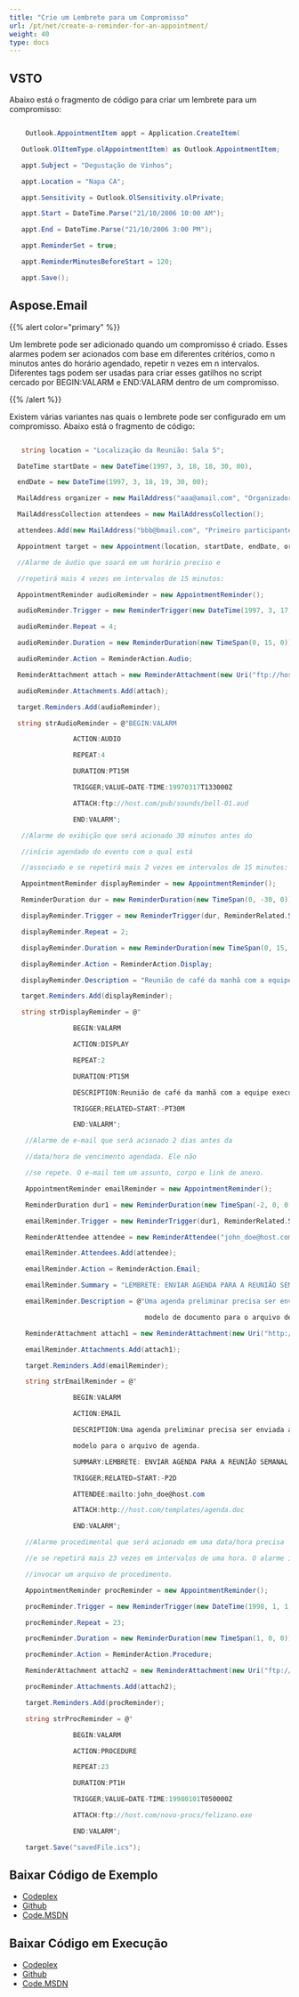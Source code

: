 ```yaml
---
title: "Crie um Lembrete para um Compromisso"
url: /pt/net/create-a-reminder-for-an-appointment/
weight: 40
type: docs
---
```



## **VSTO**
Abaixo está o fragmento de código para criar um lembrete para um compromisso:

``` cs

    Outlook.AppointmentItem appt = Application.CreateItem(

   Outlook.OlItemType.olAppointmentItem) as Outlook.AppointmentItem;

   appt.Subject = "Degustação de Vinhos";

   appt.Location = "Napa CA";

   appt.Sensitivity = Outlook.OlSensitivity.olPrivate;

   appt.Start = DateTime.Parse("21/10/2006 10:00 AM");

   appt.End = DateTime.Parse("21/10/2006 3:00 PM");

   appt.ReminderSet = true;

   appt.ReminderMinutesBeforeStart = 120;

   appt.Save();


```
## **Aspose.Email**
{{% alert color="primary" %}} 

Um lembrete pode ser adicionado quando um compromisso é criado. Esses alarmes podem ser acionados com base em diferentes critérios, como n minutos antes do horário agendado, repetir n vezes em n intervalos. Diferentes tags podem ser usadas para criar esses gatilhos no script cercado por BEGIN:VALARM e END:VALARM dentro de um compromisso.

{{% /alert %}} 

Existem várias variantes nas quais o lembrete pode ser configurado em um compromisso. Abaixo está o fragmento de código:

``` cs

   string location = "Localização da Reunião: Sala 5";

  DateTime startDate = new DateTime(1997, 3, 18, 18, 30, 00),

  endDate = new DateTime(1997, 3, 18, 19, 30, 00);

  MailAddress organizer = new MailAddress("aaa@amail.com", "Organizador");

  MailAddressCollection attendees = new MailAddressCollection();

  attendees.Add(new MailAddress("bbb@bmail.com", "Primeiro participante"));

  Appointment target = new Appointment(location, startDate, endDate, organizer, attendees);

  //Alarme de áudio que soará em um horário preciso e

  //repetirá mais 4 vezes em intervalos de 15 minutos:

  AppointmentReminder audioReminder = new AppointmentReminder();

  audioReminder.Trigger = new ReminderTrigger(new DateTime(1997, 3, 17, 13, 30, 0, DateTimeKind.Utc));

  audioReminder.Repeat = 4;

  audioReminder.Duration = new ReminderDuration(new TimeSpan(0, 15, 0));

  audioReminder.Action = ReminderAction.Audio;

  ReminderAttachment attach = new ReminderAttachment(new Uri("ftp://host.com/pub/sounds/bell-01.aud"));

  audioReminder.Attachments.Add(attach);

  target.Reminders.Add(audioReminder);

  string strAudioReminder = @"BEGIN:VALARM

                ACTION:AUDIO

                REPEAT:4

                DURATION:PT15M

                TRIGGER;VALUE=DATE-TIME:19970317T133000Z

                ATTACH:ftp://host.com/pub/sounds/bell-01.aud

                END:VALARM";

   //Alarme de exibição que será acionado 30 minutos antes do

   //início agendado do evento com o qual está

   //associado e se repetirá mais 2 vezes em intervalos de 15 minutos:

   AppointmentReminder displayReminder = new AppointmentReminder();

   ReminderDuration dur = new ReminderDuration(new TimeSpan(0, -30, 0));

   displayReminder.Trigger = new ReminderTrigger(dur, ReminderRelated.Start);

   displayReminder.Repeat = 2;

   displayReminder.Duration = new ReminderDuration(new TimeSpan(0, 15, 0));

   displayReminder.Action = ReminderAction.Display;

   displayReminder.Description = "Reunião de café da manhã com a equipe executiva às 8:30 AM EST";

   target.Reminders.Add(displayReminder);

   string strDisplayReminder = @"

                BEGIN:VALARM

                ACTION:DISPLAY

                REPEAT:2

                DURATION:PT15M

                DESCRIPTION:Reunião de café da manhã com a equipe executiva às 8:30 AM EST

                TRIGGER;RELATED=START:-PT30M

                END:VALARM";

    //Alarme de e-mail que será acionado 2 dias antes da

    //data/hora de vencimento agendada. Ele não

    //se repete. O e-mail tem um assunto, corpo e link de anexo.

    AppointmentReminder emailReminder = new AppointmentReminder();

    ReminderDuration dur1 = new ReminderDuration(new TimeSpan(-2, 0, 0, 0));

    emailReminder.Trigger = new ReminderTrigger(dur1, ReminderRelated.Start);

    ReminderAttendee attendee = new ReminderAttendee("john_doe@host.com");

    emailReminder.Attendees.Add(attendee);

    emailReminder.Action = ReminderAction.Email;

    emailReminder.Summary = "LEMBRETE: ENVIAR AGENDA PARA A REUNIÃO SEMANAL DA EQUIPE";

    emailReminder.Description = @"Uma agenda preliminar precisa ser enviada aos participantes da reunião semanal dos gerentes (MGR-LIST). Anexo está um link para o

                                  modelo de documento para o arquivo de agenda.";

    ReminderAttachment attach1 = new ReminderAttachment(new Uri("http://host.com/templates/agenda.doc"));

    emailReminder.Attachments.Add(attach1);

    target.Reminders.Add(emailReminder);

    string strEmailReminder = @"

                BEGIN:VALARM

                ACTION:EMAIL

                DESCRIPTION:Uma agenda preliminar precisa ser enviada aos participantes da reunião semanal dos gerentes (MGR-LIST). Anexo está um link para o documento

                modelo para o arquivo de agenda.

                SUMMARY:LEMBRETE: ENVIAR AGENDA PARA A REUNIÃO SEMANAL DA EQUIPE

                TRIGGER;RELATED=START:-P2D

                ATTENDEE:mailto:john_doe@host.com

                ATTACH:http://host.com/templates/agenda.doc

                END:VALARM";

    //Alarme procedimental que será acionado em uma data/hora precisa

    //e se repetirá mais 23 vezes em intervalos de uma hora. O alarme irá

    //invocar um arquivo de procedimento.

    AppointmentReminder procReminder = new AppointmentReminder();

    procReminder.Trigger = new ReminderTrigger(new DateTime(1998, 1, 1, 5, 0, 0, DateTimeKind.Utc));

    procReminder.Repeat = 23;

    procReminder.Duration = new ReminderDuration(new TimeSpan(1, 0, 0));

    procReminder.Action = ReminderAction.Procedure;

    ReminderAttachment attach2 = new ReminderAttachment(new Uri("ftp://host.com/novo-procs/felizano.exe"));

    procReminder.Attachments.Add(attach2);

    target.Reminders.Add(procReminder);

    string strProcReminder = @"

                BEGIN:VALARM

                ACTION:PROCEDURE

                REPEAT:23

                DURATION:PT1H

                TRIGGER;VALUE=DATE-TIME:19980101T050000Z

                ATTACH:ftp://host.com/novo-procs/felizano.exe

                END:VALARM";

    target.Save("savedFile.ics");


```
## **Baixar Código de Exemplo**
- [Codeplex](https://asposevsto.codeplex.com/releases/view/616980)
- [Github](https://github.com/aspose-email/Aspose.Email-for-.NET/releases/tag/AsposeEmailVsVSTOv1.1)
- [Code.MSDN](https://code.msdn.microsoft.com/AsposeEmail-Vs-VSTO-fa535977)
## **Baixar Código em Execução**
- [Codeplex](https://asposevsto.codeplex.com/SourceControl/latest#Aspose.Email)
- [Github](https://github.com/aspose-email/Aspose.Email-for-.NET/tree/master/Plugins/Aspose.Email%20Vs%20VSTO%20Outlook/Code%20Comparison%20of%20Common%20Features/Create%20a%20Reminder%20for%20an%20Appointment)
- [Code.MSDN](https://code.msdn.microsoft.com/AsposeEmail-Vs-VSTO-fa535977/view/SourceCode#content)